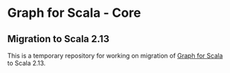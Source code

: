 # Graph for Scala - Core
## Migration to Scala 2.13

This is a temporary repository for working on migration of [Graph for Scala](http://www.scala-graph.org) to Scala 2.13. 
 

